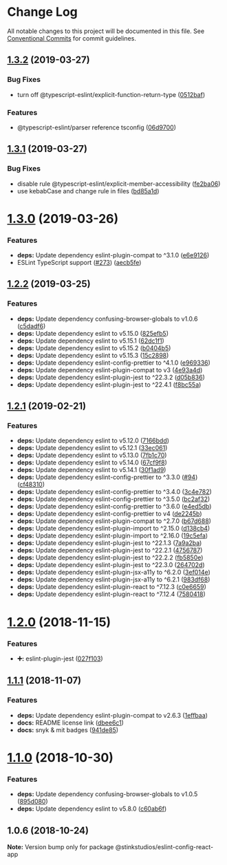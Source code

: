 # Change Log

All notable changes to this project will be documented in this file.
See [Conventional Commits](https://conventionalcommits.org) for commit guidelines.

## [1.3.2](https://github.com/Stinkstudios/npm-packages/compare/@stinkstudios/eslint-config-react-app@1.3.1...@stinkstudios/eslint-config-react-app@1.3.2) (2019-03-27)


### Bug Fixes

* turn off @typescript-eslint/explicit-function-return-type ([0512baf](https://github.com/Stinkstudios/npm-packages/commit/0512baf))


### Features

* @typescript-eslint/parser reference tsconfig ([06d9700](https://github.com/Stinkstudios/npm-packages/commit/06d9700))





## [1.3.1](https://github.com/Stinkstudios/npm-packages/compare/@stinkstudios/eslint-config-react-app@1.3.0...@stinkstudios/eslint-config-react-app@1.3.1) (2019-03-27)


### Bug Fixes

* disable rule @typescript-eslint/explicit-member-accessibility ([fe2ba06](https://github.com/Stinkstudios/npm-packages/commit/fe2ba06))
* use kebabCase and change rule in files ([bd85a1d](https://github.com/Stinkstudios/npm-packages/commit/bd85a1d))





# [1.3.0](https://github.com/Stinkstudios/npm-packages/compare/@stinkstudios/eslint-config-react-app@1.2.2...@stinkstudios/eslint-config-react-app@1.3.0) (2019-03-26)


### Features

* **deps:** Update dependency eslint-plugin-compat to ^3.1.0 ([e6e9126](https://github.com/Stinkstudios/npm-packages/commit/e6e9126))
* ESLint TypeScript support ([#273](https://github.com/Stinkstudios/npm-packages/issues/273)) ([aecb5fe](https://github.com/Stinkstudios/npm-packages/commit/aecb5fe))





## [1.2.2](https://github.com/Stinkstudios/npm-packages/compare/@stinkstudios/eslint-config-react-app@1.2.1...@stinkstudios/eslint-config-react-app@1.2.2) (2019-03-25)


### Features

* **deps:** Update dependency confusing-browser-globals to v1.0.6 ([c5dadf6](https://github.com/Stinkstudios/npm-packages/commit/c5dadf6))
* **deps:** Update dependency eslint to v5.15.0 ([825efb5](https://github.com/Stinkstudios/npm-packages/commit/825efb5))
* **deps:** Update dependency eslint to v5.15.1 ([62dc1f1](https://github.com/Stinkstudios/npm-packages/commit/62dc1f1))
* **deps:** Update dependency eslint to v5.15.2 ([b0404b5](https://github.com/Stinkstudios/npm-packages/commit/b0404b5))
* **deps:** Update dependency eslint to v5.15.3 ([15c2898](https://github.com/Stinkstudios/npm-packages/commit/15c2898))
* **deps:** Update dependency eslint-config-prettier to ^4.1.0 ([e969336](https://github.com/Stinkstudios/npm-packages/commit/e969336))
* **deps:** Update dependency eslint-plugin-compat to v3 ([4e93a4d](https://github.com/Stinkstudios/npm-packages/commit/4e93a4d))
* **deps:** Update dependency eslint-plugin-jest to ^22.3.2 ([d05b836](https://github.com/Stinkstudios/npm-packages/commit/d05b836))
* **deps:** Update dependency eslint-plugin-jest to ^22.4.1 ([f8bc55a](https://github.com/Stinkstudios/npm-packages/commit/f8bc55a))





## [1.2.1](https://github.com/Stinkstudios/npm-packages/compare/@stinkstudios/eslint-config-react-app@1.2.0...@stinkstudios/eslint-config-react-app@1.2.1) (2019-02-21)


### Features

* **deps:** Update dependency eslint to v5.12.0 ([7166bdd](https://github.com/Stinkstudios/npm-packages/commit/7166bdd))
* **deps:** Update dependency eslint to v5.12.1 ([33ec061](https://github.com/Stinkstudios/npm-packages/commit/33ec061))
* **deps:** Update dependency eslint to v5.13.0 ([7fb1c70](https://github.com/Stinkstudios/npm-packages/commit/7fb1c70))
* **deps:** Update dependency eslint to v5.14.0 ([67cf9f8](https://github.com/Stinkstudios/npm-packages/commit/67cf9f8))
* **deps:** Update dependency eslint to v5.14.1 ([30f1ad9](https://github.com/Stinkstudios/npm-packages/commit/30f1ad9))
* **deps:** Update dependency eslint-config-prettier to ^3.3.0 ([#94](https://github.com/Stinkstudios/npm-packages/issues/94)) ([cf48310](https://github.com/Stinkstudios/npm-packages/commit/cf48310))
* **deps:** Update dependency eslint-config-prettier to ^3.4.0 ([3c4e782](https://github.com/Stinkstudios/npm-packages/commit/3c4e782))
* **deps:** Update dependency eslint-config-prettier to ^3.5.0 ([bc2af32](https://github.com/Stinkstudios/npm-packages/commit/bc2af32))
* **deps:** Update dependency eslint-config-prettier to ^3.6.0 ([e4ed5db](https://github.com/Stinkstudios/npm-packages/commit/e4ed5db))
* **deps:** Update dependency eslint-config-prettier to v4 ([de2245b](https://github.com/Stinkstudios/npm-packages/commit/de2245b))
* **deps:** Update dependency eslint-plugin-compat to ^2.7.0 ([b67d688](https://github.com/Stinkstudios/npm-packages/commit/b67d688))
* **deps:** Update dependency eslint-plugin-import to ^2.15.0 ([d138cb4](https://github.com/Stinkstudios/npm-packages/commit/d138cb4))
* **deps:** Update dependency eslint-plugin-import to ^2.16.0 ([19c5efa](https://github.com/Stinkstudios/npm-packages/commit/19c5efa))
* **deps:** Update dependency eslint-plugin-jest to ^22.1.3 ([7a9a2ba](https://github.com/Stinkstudios/npm-packages/commit/7a9a2ba))
* **deps:** Update dependency eslint-plugin-jest to ^22.2.1 ([4756787](https://github.com/Stinkstudios/npm-packages/commit/4756787))
* **deps:** Update dependency eslint-plugin-jest to ^22.2.2 ([fb5850e](https://github.com/Stinkstudios/npm-packages/commit/fb5850e))
* **deps:** Update dependency eslint-plugin-jest to ^22.3.0 ([264702d](https://github.com/Stinkstudios/npm-packages/commit/264702d))
* **deps:** Update dependency eslint-plugin-jsx-a11y to ^6.2.0 ([3ef014e](https://github.com/Stinkstudios/npm-packages/commit/3ef014e))
* **deps:** Update dependency eslint-plugin-jsx-a11y to ^6.2.1 ([983df68](https://github.com/Stinkstudios/npm-packages/commit/983df68))
* **deps:** Update dependency eslint-plugin-react to ^7.12.3 ([c0e6659](https://github.com/Stinkstudios/npm-packages/commit/c0e6659))
* **deps:** Update dependency eslint-plugin-react to ^7.12.4 ([7580418](https://github.com/Stinkstudios/npm-packages/commit/7580418))





# [1.2.0](https://github.com/Stinkstudios/npm-packages/compare/@stinkstudios/eslint-config-react-app@1.1.1...@stinkstudios/eslint-config-react-app@1.2.0) (2018-11-15)


### Features

* **➕:** eslint-plugin-jest ([027f103](https://github.com/Stinkstudios/npm-packages/commit/027f103))





## [1.1.1](https://github.com/Stinkstudios/npm-packages/compare/@stinkstudios/eslint-config-react-app@1.1.0...@stinkstudios/eslint-config-react-app@1.1.1) (2018-11-07)


### Features

* **deps:** Update dependency eslint-plugin-compat to v2.6.3 ([1effbaa](https://github.com/Stinkstudios/npm-packages/commit/1effbaa))
* **docs:**  README license link ([dbee6c1](https://github.com/Stinkstudios/npm-packages/commit/dbee6c1))
* **docs:** snyk & mit badges ([941de85](https://github.com/Stinkstudios/npm-packages/commit/941de85))





# [1.1.0](https://github.com/Stinkstudios/npm-packages/compare/@stinkstudios/eslint-config-react-app@1.0.6...@stinkstudios/eslint-config-react-app@1.1.0) (2018-10-30)


### Features

* **deps:** Update dependency confusing-browser-globals to v1.0.5 ([895d080](https://github.com/Stinkstudios/npm-packages/commit/895d080))
* **deps:** Update dependency eslint to v5.8.0 ([c60ab6f](https://github.com/Stinkstudios/npm-packages/commit/c60ab6f))





## 1.0.6 (2018-10-24)

**Note:** Version bump only for package @stinkstudios/eslint-config-react-app
